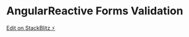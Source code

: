 # AngularReactive Forms Validation

[Edit on StackBlitz ⚡️](https://stackblitz.com/edit/angular-ivy-gvbjsg)
